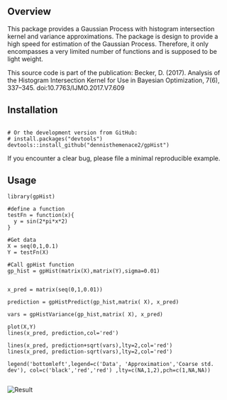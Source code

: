 ## Overview


This package provides a Gaussian Process with histogram intersection kernel and variance approximations.
The package is design to provide a high speed for estimation of the Gaussian Process. Therefore, it only encompasses a very limited number of functions and is supposed to be light weight.

This source code is part of the publication:
Becker, D. (2017). Analysis of the Histogram Intersection Kernel for Use in Bayesian Optimization, 7(6), 337–345. doi:10.7763/IJMO.2017.V7.609

## Installation

```{r, eval = FALSE}

# Or the development version from GitHub:
# install.packages("devtools")
devtools::install_github("dennisthemenace2/gpHist")
```

If you encounter a clear bug, please file a minimal reproducible example.

## Usage

```{r, message = FALSE}
library(gpHist)

#define a function
testFn = function(x){
  y = sin(2*pi*x*2) 
}

#Get data
X = seq(0,1,0.1)
Y = testFn(X)

#Call gpHist function
gp_hist = gpHist(matrix(X),matrix(Y),sigma=0.01)


x_pred = matrix(seq(0,1,0.01))

prediction = gpHistPredict(gp_hist,matrix( X), x_pred)

vars = gpHistVariance(gp_hist,matrix( X), x_pred)

plot(X,Y)
lines(x_pred, prediction,col='red')

lines(x_pred, prediction+sqrt(vars),lty=2,col='red')
lines(x_pred, prediction-sqrt(vars),lty=2,col='red')

legend('bottomleft',legend=c('Data', 'Approximation','Coarse std. dev'), col=c('black','red','red') ,lty=c(NA,1,2),pch=c(1,NA,NA))


```

![Result](https://github.com/dennisthemenace2/gpHist/tree/master/vignettes/gpPlot.png)

